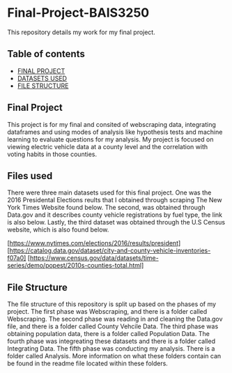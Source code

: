 # Final-Project-BAIS3250
This repository details my work for my final project.


## Table of contents
- [FINAL PROJECT](#Final-Project)
- [DATASETS USED](#datasets-used)
- [FILE STRUCTURE](#file-structure)


## Final Project
This project is for my final and consited of webscraping data, integrating dataframes and using modes of analysis like hypothesis tests and machine learning to evaluate questions for my analysis. My project is focused on viewing electric vehicle data at a county level and the correlation with voting habits in those counties.

## Files used 
There were three main datasets used for this final project. One was the 2016 Presidental Elections reults that I obtained through scraping The New York Times Website found below. The second, was obtained through Data.gov and it describes county vehicle registrations by fuel type, the link is also below. Lastly, the third dataset was obtained through the U.S Census website, which is also found below.

[https://www.nytimes.com/elections/2016/results/president]
[https://catalog.data.gov/dataset/city-and-county-vehicle-inventories-f07a0]
[https://www.census.gov/data/datasets/time-series/demo/popest/2010s-counties-total.html]

## File Structure
The file structure of this repository is split up based on the phases of my project. The first phase was Webscraping, and there is a folder called Webscraping. The second phase was reading in and cleaning the Data.gov file, and there is a folder called County Vehcile Data. The third phase was obtaining population data, there is a folder called Population Data. The fourth phase was integreating these datasets and there is a folder called Integrating Data. The fifth phase was conducting my analysis. There is a folder called Analysis. More information on what these folders contain can be found in the readme file located within these folders.
